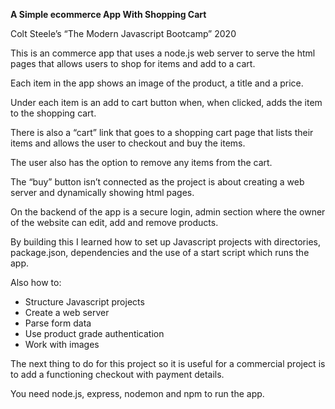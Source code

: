 **A Simple ecommerce App With Shopping Cart**

Colt Steele’s “The Modern Javascript Bootcamp” 2020

This is an commerce app that uses a node.js web server to serve the html pages that allows users to shop for items and add to a cart.

Each item in the app shows an image of the product, a title and a price.

Under each item is an add to cart button when, when clicked, adds the item to the shopping cart.

There is also a “cart” link that goes to a shopping cart page that lists their items and allows the user to checkout and buy the items.

The user also has the option to remove any items from the cart.

The “buy” button isn’t connected as the project is about creating a web server and dynamically showing html pages.

On the backend of the app is a secure login, admin section where the owner of the website can edit, add and remove products.

By building this I learned how to set up Javascript projects with directories, package.json, dependencies and the use of a start script which runs the app.

Also how to:

* Structure Javascript projects
* Create a web server
* Parse form data
* Use product grade authentication
* Work with images


The next thing to do for this project so it is useful for a commercial project is to add a functioning checkout with payment details.

You need node.js, express, nodemon and npm to run the app.